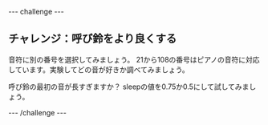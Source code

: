 --- challenge ---

## チャレンジ：呼び鈴をより良くする

音符に別の番号を選択してみましょう。 21から108の番号はピアノの音符に対応しています。実験してどの音が好きか調べてみましょう。

呼び鈴の最初の音が長すぎますか？ sleepの値を0.75か0.5にして試してみましょう。

--- /challenge ---